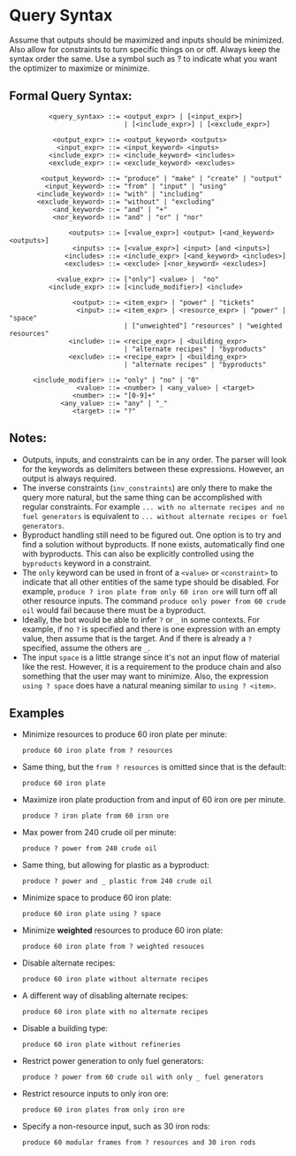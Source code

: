 # Query Syntax

Assume that outputs should be maximized and inputs should be minimized. Also allow for constraints to turn specific things on or off. Always keep the syntax order the same. Use a symbol such as ? to indicate what you want the optimizer to maximize or minimize.

## Formal Query Syntax:

```ebnf
          <query_syntax> ::= <output_expr> | [<input_expr>]
                             | [<include_expr>] | [<exclude_expr>]
                             
           <output_expr> ::= <output_keyword> <outputs>
            <input_expr> ::= <input_keyword> <inputs>
          <include_expr> ::= <include_keyword> <includes>
          <exclude_expr> ::= <exclude_keyword> <excludes>
          
        <output_keyword> ::= "produce" | "make" | "create" | "output"
         <input_keyword> ::= "from" | "input" | "using"
       <include_keyword> ::= "with" | "including"
       <exclude_keyword> ::= "without" | "excluding"
           <and_keyword> ::= "and" | "+"
           <nor_keyword> ::= "and" | "or" | "nor"
           
               <outputs> ::= [<value_expr>] <output> [<and_keyword> <outputs>]
                <inputs> ::= [<value_expr>] <input> [and <inputs>]
              <includes> ::= <include_expr> [<and_keyword> <includes>]
              <excludes> ::= <exclude> [<nor_keyword> <excludes>]
              
            <value_expr> ::= ["only"] <value> |  "no"
          <include_expr> ::= [<include_modifier>] <include>
          
                <output> ::= <item_expr> | "power" | "tickets"
                 <input> ::= <item_expr> | <resource_expr> | "power" | "space"
                             | ["unweighted"] "resources" | "weighted resources"
               <include> ::= <recipe_expr> | <building_expr> 
                             | "alternate recipes" | "byproducts"
               <exclude> ::= <recipe_expr> | <building_expr> 
                             | "alternate recipes" | "byproducts"
                             
      <include_modifier> ::= "only" | "no" | "0"
                 <value> ::= <number> | <any_value> | <target> 
                <number> ::= "[0-9]+"
             <any_value> ::= "any" | "_"
                <target> ::= "?"
```

## Notes:
- Outputs, inputs, and constraints can be in any order. The parser will look
  for the keywords as delimiters between these expressions. However, an output
  is always required.
- The inverse constraints (`inv_constraints`) are only there to make the query
  more natural, but the same thing can be accomplished with regular constraints.
  For example `... with no alternate recipes and no fuel generators` is equivalent
  to `... without alternate recipes or fuel generators`.
- Byproduct handling still need to be figured out. One option is to try and find
  a solution without byproducts. If none exists, automatically find one with
  byproducts. This can also be explicitly controlled using the `byproducts`
  keyword in a constraint.
- The `only` keyword can be used in front of a `<value>` or `<constraint>` to
  indicate that all other entities of the same type should be disabled. For
  example, `produce ? iron plate from only 60 iron ore` will turn off all other
  resource inputs. The command `produce only power from 60 crude oil` would fail
  because there must be a byproduct.
- Ideally, the bot would be able to infer `?` or `_` in some contexts. For
  example, if no `?` is specified and there is one expression with an empty
  value, then assume that is the target. And if there is already a `?`
  specified, assume the others are `_`.
- The input `space` is a little strange since it's not an input flow of material
  like the rest. However, it is a requirement to the produce chain and also
  something that the user may want to minimize. Also, the expression
  `using ? space` does have a natural meaning similar to `using ? <item>`.

## Examples
- Minimize resources to produce 60 iron plate per minute:
  ```
  produce 60 iron plate from ? resources
  ```
- Same thing, but the `from ? resources` is omitted since that is the default:
  ```
  produce 60 iron plate
  ```
- Maximize iron plate production from and input of 60 iron ore per minute.
  ```
  produce ? iron plate from 60 iron ore
  ```
- Max power from 240 crude oil per minute:
  ```
  produce ? power from 240 crude oil
  ```
- Same thing, but allowing for plastic as a byproduct:
  ```
  produce ? power and _ plastic from 240 crude oil
  ```
- Minimize space to produce 60 iron plate:
  ```
  produce 60 iron plate using ? space
  ```
- Minimize **weighted** resources to produce 60 iron plate:
  ```
  produce 60 iron plate from ? weighted resouces
  ```
- Disable alternate recipes:
  ```
  produce 60 iron plate without alternate recipes
  ```
- A different way of disabling alternate recipes:
  ```
  produce 60 iron plate with no alternate recipes
  ```
- Disable a building type:
  ```
  produce 60 iron plate without refineries
  ```
- Restrict power generation to only fuel generators:
  ```
  produce ? power from 60 crude oil with only _ fuel generators
  ```
- Restrict resource inputs to only iron ore:
  ```
  produce 60 iron plates from only iron ore
  ```
- Specify a non-resource input, such as 30 iron rods:
  ```
  produce 60 modular frames from ? resources and 30 iron rods
  ```
